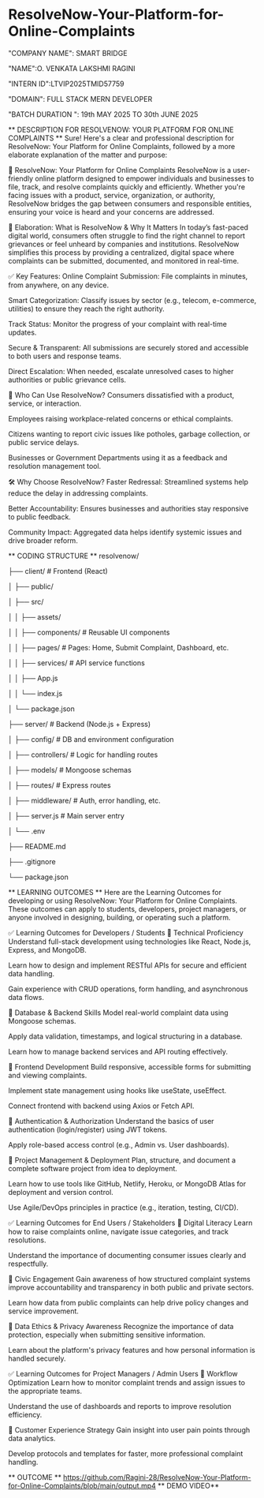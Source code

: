 # ResolveNow-Your-Platform-for-Online-Complaints
"COMPANY NAME": SMART BRIDGE

"NAME":O. VENKATA LAKSHMI RAGINI

"INTERN ID":LTVIP2025TMID57759

"DOMAIN": FULL STACK MERN DEVELOPER

"BATCH DURATION ": 19th MAY 2025 TO 30th JUNE 2025

 ** DESCRIPTION FOR RESOLVENOW: YOUR PLATFORM FOR ONLINE COMPLAINTS **
Sure! Here's a clear and professional description for ResolveNow: Your Platform for Online Complaints, followed by a more elaborate explanation of the matter and purpose:

🔷 ResolveNow: Your Platform for Online Complaints ResolveNow is a user-friendly online platform designed to empower individuals and businesses to file, track, and resolve complaints quickly and efficiently. Whether you're facing issues with a product, service, organization, or authority, ResolveNow bridges the gap between consumers and responsible entities, ensuring your voice is heard and your concerns are addressed.

📘 Elaboration: What is ResolveNow & Why It Matters In today’s fast-paced digital world, consumers often struggle to find the right channel to report grievances or feel unheard by companies and institutions. ResolveNow simplifies this process by providing a centralized, digital space where complaints can be submitted, documented, and monitored in real-time.

✅ Key Features: Online Complaint Submission: File complaints in minutes, from anywhere, on any device.

Smart Categorization: Classify issues by sector (e.g., telecom, e-commerce, utilities) to ensure they reach the right authority.

Track Status: Monitor the progress of your complaint with real-time updates.

Secure & Transparent: All submissions are securely stored and accessible to both users and response teams.

Direct Escalation: When needed, escalate unresolved cases to higher authorities or public grievance cells.

🎯 Who Can Use ResolveNow? Consumers dissatisfied with a product, service, or interaction.

Employees raising workplace-related concerns or ethical complaints.

Citizens wanting to report civic issues like potholes, garbage collection, or public service delays.

Businesses or Government Departments using it as a feedback and resolution management tool.

🛠️ Why Choose ResolveNow? Faster Redressal: Streamlined systems help reduce the delay in addressing complaints.

Better Accountability: Ensures businesses and authorities stay responsive to public feedback.

Community Impact: Aggregated data helps identify systemic issues and drive broader reform.

** CODING STRUCTURE **
resolvenow/

├── client/ # Frontend (React)

│ ├── public/

│ ├── src/

│ │ ├── assets/

│ │ ├── components/ # Reusable UI components

│ │ ├── pages/ # Pages: Home, Submit Complaint, Dashboard, etc.

│ │ ├── services/ # API service functions

│ │ ├── App.js

│ │ └── index.js

│ └── package.json

├── server/ # Backend (Node.js + Express)

│ ├── config/ # DB and environment configuration

│ ├── controllers/ # Logic for handling routes

│ ├── models/ # Mongoose schemas

│ ├── routes/ # Express routes

│ ├── middleware/ # Auth, error handling, etc.

│ ├── server.js # Main server entry

│ └── .env

├── README.md

├── .gitignore

└── package.json

** LEARNING OUTCOMES **
Here are the Learning Outcomes for developing or using ResolveNow: Your Platform for Online Complaints. These outcomes can apply to students, developers, project managers, or anyone involved in designing, building, or operating such a platform.

✅ Learning Outcomes for Developers / Students 🔹 Technical Proficiency Understand full-stack development using technologies like React, Node.js, Express, and MongoDB.

Learn how to design and implement RESTful APIs for secure and efficient data handling.

Gain experience with CRUD operations, form handling, and asynchronous data flows.

🔹 Database & Backend Skills Model real-world complaint data using Mongoose schemas.

Apply data validation, timestamps, and logical structuring in a database.

Learn how to manage backend services and API routing effectively.

🔹 Frontend Development Build responsive, accessible forms for submitting and viewing complaints.

Implement state management using hooks like useState, useEffect.

Connect frontend with backend using Axios or Fetch API.

🔹 Authentication & Authorization Understand the basics of user authentication (login/register) using JWT tokens.

Apply role-based access control (e.g., Admin vs. User dashboards).

🔹 Project Management & Deployment Plan, structure, and document a complete software project from idea to deployment.

Learn how to use tools like GitHub, Netlify, Heroku, or MongoDB Atlas for deployment and version control.

Use Agile/DevOps principles in practice (e.g., iteration, testing, CI/CD).

✅ Learning Outcomes for End Users / Stakeholders 🔹 Digital Literacy Learn how to raise complaints online, navigate issue categories, and track resolutions.

Understand the importance of documenting consumer issues clearly and respectfully.

🔹 Civic Engagement Gain awareness of how structured complaint systems improve accountability and transparency in both public and private sectors.

Learn how data from public complaints can help drive policy changes and service improvement.

🔹 Data Ethics & Privacy Awareness Recognize the importance of data protection, especially when submitting sensitive information.

Learn about the platform's privacy features and how personal information is handled securely.

✅ Learning Outcomes for Project Managers / Admin Users 🔹 Workflow Optimization Learn how to monitor complaint trends and assign issues to the appropriate teams.

Understand the use of dashboards and reports to improve resolution efficiency.

🔹 Customer Experience Strategy Gain insight into user pain points through data analytics.

Develop protocols and templates for faster, more professional complaint handling.

 ** OUTCOME **
 https://github.com/Ragini-28/ResolveNow-Your-Platform-for-Online-Complaints/blob/main/output.mp4
** DEMO VIDEO**
